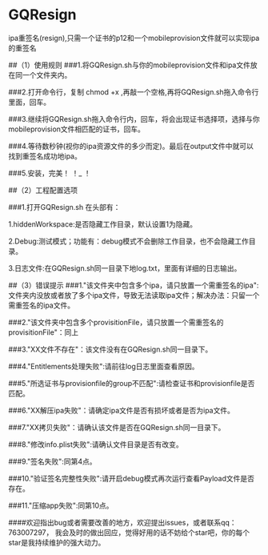 # GQResign
ipa重签名(resign),只需一个证书的p12和一个mobileprovision文件就可以实现ipa的重签名

##（1）使用规则
###1.将GQResign.sh与你的mobileprovision文件和ipa文件放在同一个文件夹内。

###2.打开命令行，复制 chmod +x ,再敲一个空格,再将GQResign.sh拖入命令行里面，回车。

###3.继续将GQResign.sh拖入命令行内，回车，将会出现证书选择项，选择与你mobileprovision文件相匹配的证书，回车。

###4.等待数秒钟(视你的ipa资源文件的多少而定)。最后在output文件中就可以找到重签名成功地ipa。

###5.安装，完美！  ！_ ！

##（2）工程配置选项

###1.打开GQResign.sh 在头部有：

1.hiddenWorkspace:是否隐藏工作目录，默认设置1为隐藏。

2.Debug:测试模式；功能有：debug模式不会删除工作目录，也不会隐藏工作目录。

3.日志文件:在GQResign.sh同一目录下地log.txt，里面有详细的日志输出。

##（3）错误提示
###1."该文件夹中包含多个ipa，请只放置一个需重签名的ipa":文件夹内没放或者放了多个ipa文件，导致无法读取ipa文件；解决办法：只留一个需重签名的ipa文件。

###2."该文件夹中包含多个provisitionFile，请只放置一个需重签名的provisitionFile"：同上

###3."XX文件不存在"：该文件没有在GQResign.sh同一目录下。

###4."Entitlements处理失败":请前往log日志里面查看原因。

###5."所选证书与provisionfile的group不匹配":请检查证书和provisionfile是否匹配。

###6."XX解压ipa失败"：请确定ipa文件是否有损坏或者是否为ipa文件。

###7."XX拷贝失败"：请确认该文件是否在GQResign.sh同一目录下。

###8."修改info.plist失败":请确认文件目录是否有改变。

###9."签名失败":同第4点。

###10."验证签名完整性失败":请开启debug模式再次运行查看Payload文件是否存在。

###11."压缩app失败":同第10点。


####欢迎指出bug或者需要改善的地方，欢迎提出issues，或者联系qq：763007297， 我会及时的做出回应，觉得好用的话不妨给个star吧，你的每个star是我持续维护的强大动力。
